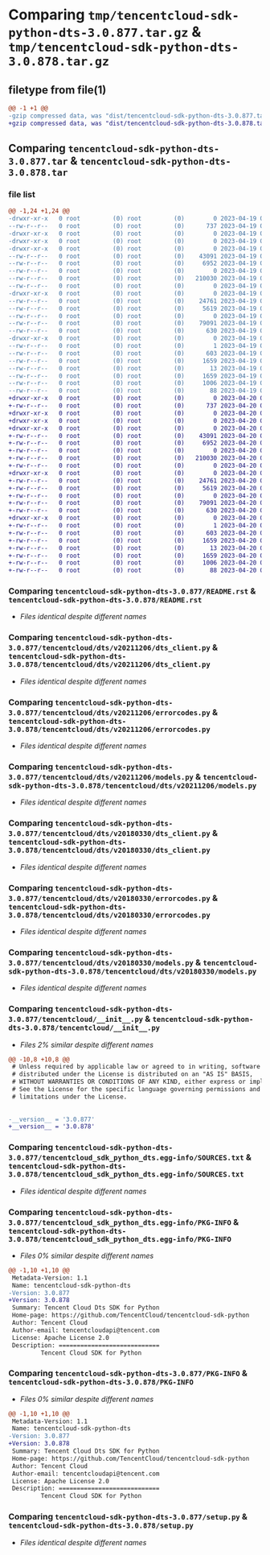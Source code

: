 # Comparing `tmp/tencentcloud-sdk-python-dts-3.0.877.tar.gz` & `tmp/tencentcloud-sdk-python-dts-3.0.878.tar.gz`

## filetype from file(1)

```diff
@@ -1 +1 @@
-gzip compressed data, was "dist/tencentcloud-sdk-python-dts-3.0.877.tar", last modified: Wed Apr 19 09:13:20 2023, max compression
+gzip compressed data, was "dist/tencentcloud-sdk-python-dts-3.0.878.tar", last modified: Thu Apr 20 00:27:17 2023, max compression
```

## Comparing `tencentcloud-sdk-python-dts-3.0.877.tar` & `tencentcloud-sdk-python-dts-3.0.878.tar`

### file list

```diff
@@ -1,24 +1,24 @@
-drwxr-xr-x   0 root         (0) root         (0)        0 2023-04-19 09:13:20.000000 tencentcloud-sdk-python-dts-3.0.877/
--rw-r--r--   0 root         (0) root         (0)      737 2023-04-19 09:13:20.000000 tencentcloud-sdk-python-dts-3.0.877/README.rst
-drwxr-xr-x   0 root         (0) root         (0)        0 2023-04-19 09:13:20.000000 tencentcloud-sdk-python-dts-3.0.877/tencentcloud/
-drwxr-xr-x   0 root         (0) root         (0)        0 2023-04-19 09:13:20.000000 tencentcloud-sdk-python-dts-3.0.877/tencentcloud/dts/
-drwxr-xr-x   0 root         (0) root         (0)        0 2023-04-19 09:13:20.000000 tencentcloud-sdk-python-dts-3.0.877/tencentcloud/dts/v20211206/
--rw-r--r--   0 root         (0) root         (0)    43091 2023-04-19 09:13:20.000000 tencentcloud-sdk-python-dts-3.0.877/tencentcloud/dts/v20211206/dts_client.py
--rw-r--r--   0 root         (0) root         (0)     6952 2023-04-19 09:13:20.000000 tencentcloud-sdk-python-dts-3.0.877/tencentcloud/dts/v20211206/errorcodes.py
--rw-r--r--   0 root         (0) root         (0)        0 2023-04-19 09:13:20.000000 tencentcloud-sdk-python-dts-3.0.877/tencentcloud/dts/v20211206/__init__.py
--rw-r--r--   0 root         (0) root         (0)   210030 2023-04-19 09:13:20.000000 tencentcloud-sdk-python-dts-3.0.877/tencentcloud/dts/v20211206/models.py
--rw-r--r--   0 root         (0) root         (0)        0 2023-04-19 09:13:20.000000 tencentcloud-sdk-python-dts-3.0.877/tencentcloud/dts/__init__.py
-drwxr-xr-x   0 root         (0) root         (0)        0 2023-04-19 09:13:20.000000 tencentcloud-sdk-python-dts-3.0.877/tencentcloud/dts/v20180330/
--rw-r--r--   0 root         (0) root         (0)    24761 2023-04-19 09:13:20.000000 tencentcloud-sdk-python-dts-3.0.877/tencentcloud/dts/v20180330/dts_client.py
--rw-r--r--   0 root         (0) root         (0)     5619 2023-04-19 09:13:20.000000 tencentcloud-sdk-python-dts-3.0.877/tencentcloud/dts/v20180330/errorcodes.py
--rw-r--r--   0 root         (0) root         (0)        0 2023-04-19 09:13:20.000000 tencentcloud-sdk-python-dts-3.0.877/tencentcloud/dts/v20180330/__init__.py
--rw-r--r--   0 root         (0) root         (0)    79091 2023-04-19 09:13:20.000000 tencentcloud-sdk-python-dts-3.0.877/tencentcloud/dts/v20180330/models.py
--rw-r--r--   0 root         (0) root         (0)      630 2023-04-19 09:13:20.000000 tencentcloud-sdk-python-dts-3.0.877/tencentcloud/__init__.py
-drwxr-xr-x   0 root         (0) root         (0)        0 2023-04-19 09:13:20.000000 tencentcloud-sdk-python-dts-3.0.877/tencentcloud_sdk_python_dts.egg-info/
--rw-r--r--   0 root         (0) root         (0)        1 2023-04-19 09:13:20.000000 tencentcloud-sdk-python-dts-3.0.877/tencentcloud_sdk_python_dts.egg-info/dependency_links.txt
--rw-r--r--   0 root         (0) root         (0)      603 2023-04-19 09:13:20.000000 tencentcloud-sdk-python-dts-3.0.877/tencentcloud_sdk_python_dts.egg-info/SOURCES.txt
--rw-r--r--   0 root         (0) root         (0)     1659 2023-04-19 09:13:20.000000 tencentcloud-sdk-python-dts-3.0.877/tencentcloud_sdk_python_dts.egg-info/PKG-INFO
--rw-r--r--   0 root         (0) root         (0)       13 2023-04-19 09:13:20.000000 tencentcloud-sdk-python-dts-3.0.877/tencentcloud_sdk_python_dts.egg-info/top_level.txt
--rw-r--r--   0 root         (0) root         (0)     1659 2023-04-19 09:13:20.000000 tencentcloud-sdk-python-dts-3.0.877/PKG-INFO
--rw-r--r--   0 root         (0) root         (0)     1006 2023-04-19 09:13:20.000000 tencentcloud-sdk-python-dts-3.0.877/setup.py
--rw-r--r--   0 root         (0) root         (0)       88 2023-04-19 09:13:20.000000 tencentcloud-sdk-python-dts-3.0.877/setup.cfg
+drwxr-xr-x   0 root         (0) root         (0)        0 2023-04-20 00:27:17.000000 tencentcloud-sdk-python-dts-3.0.878/
+-rw-r--r--   0 root         (0) root         (0)      737 2023-04-20 00:27:17.000000 tencentcloud-sdk-python-dts-3.0.878/README.rst
+drwxr-xr-x   0 root         (0) root         (0)        0 2023-04-20 00:27:17.000000 tencentcloud-sdk-python-dts-3.0.878/tencentcloud/
+drwxr-xr-x   0 root         (0) root         (0)        0 2023-04-20 00:27:17.000000 tencentcloud-sdk-python-dts-3.0.878/tencentcloud/dts/
+drwxr-xr-x   0 root         (0) root         (0)        0 2023-04-20 00:27:17.000000 tencentcloud-sdk-python-dts-3.0.878/tencentcloud/dts/v20211206/
+-rw-r--r--   0 root         (0) root         (0)    43091 2023-04-20 00:27:17.000000 tencentcloud-sdk-python-dts-3.0.878/tencentcloud/dts/v20211206/dts_client.py
+-rw-r--r--   0 root         (0) root         (0)     6952 2023-04-20 00:27:17.000000 tencentcloud-sdk-python-dts-3.0.878/tencentcloud/dts/v20211206/errorcodes.py
+-rw-r--r--   0 root         (0) root         (0)        0 2023-04-20 00:27:17.000000 tencentcloud-sdk-python-dts-3.0.878/tencentcloud/dts/v20211206/__init__.py
+-rw-r--r--   0 root         (0) root         (0)   210030 2023-04-20 00:27:17.000000 tencentcloud-sdk-python-dts-3.0.878/tencentcloud/dts/v20211206/models.py
+-rw-r--r--   0 root         (0) root         (0)        0 2023-04-20 00:27:17.000000 tencentcloud-sdk-python-dts-3.0.878/tencentcloud/dts/__init__.py
+drwxr-xr-x   0 root         (0) root         (0)        0 2023-04-20 00:27:17.000000 tencentcloud-sdk-python-dts-3.0.878/tencentcloud/dts/v20180330/
+-rw-r--r--   0 root         (0) root         (0)    24761 2023-04-20 00:27:17.000000 tencentcloud-sdk-python-dts-3.0.878/tencentcloud/dts/v20180330/dts_client.py
+-rw-r--r--   0 root         (0) root         (0)     5619 2023-04-20 00:27:17.000000 tencentcloud-sdk-python-dts-3.0.878/tencentcloud/dts/v20180330/errorcodes.py
+-rw-r--r--   0 root         (0) root         (0)        0 2023-04-20 00:27:17.000000 tencentcloud-sdk-python-dts-3.0.878/tencentcloud/dts/v20180330/__init__.py
+-rw-r--r--   0 root         (0) root         (0)    79091 2023-04-20 00:27:17.000000 tencentcloud-sdk-python-dts-3.0.878/tencentcloud/dts/v20180330/models.py
+-rw-r--r--   0 root         (0) root         (0)      630 2023-04-20 00:27:17.000000 tencentcloud-sdk-python-dts-3.0.878/tencentcloud/__init__.py
+drwxr-xr-x   0 root         (0) root         (0)        0 2023-04-20 00:27:17.000000 tencentcloud-sdk-python-dts-3.0.878/tencentcloud_sdk_python_dts.egg-info/
+-rw-r--r--   0 root         (0) root         (0)        1 2023-04-20 00:27:17.000000 tencentcloud-sdk-python-dts-3.0.878/tencentcloud_sdk_python_dts.egg-info/dependency_links.txt
+-rw-r--r--   0 root         (0) root         (0)      603 2023-04-20 00:27:17.000000 tencentcloud-sdk-python-dts-3.0.878/tencentcloud_sdk_python_dts.egg-info/SOURCES.txt
+-rw-r--r--   0 root         (0) root         (0)     1659 2023-04-20 00:27:17.000000 tencentcloud-sdk-python-dts-3.0.878/tencentcloud_sdk_python_dts.egg-info/PKG-INFO
+-rw-r--r--   0 root         (0) root         (0)       13 2023-04-20 00:27:17.000000 tencentcloud-sdk-python-dts-3.0.878/tencentcloud_sdk_python_dts.egg-info/top_level.txt
+-rw-r--r--   0 root         (0) root         (0)     1659 2023-04-20 00:27:17.000000 tencentcloud-sdk-python-dts-3.0.878/PKG-INFO
+-rw-r--r--   0 root         (0) root         (0)     1006 2023-04-20 00:27:17.000000 tencentcloud-sdk-python-dts-3.0.878/setup.py
+-rw-r--r--   0 root         (0) root         (0)       88 2023-04-20 00:27:17.000000 tencentcloud-sdk-python-dts-3.0.878/setup.cfg
```

### Comparing `tencentcloud-sdk-python-dts-3.0.877/README.rst` & `tencentcloud-sdk-python-dts-3.0.878/README.rst`

 * *Files identical despite different names*

### Comparing `tencentcloud-sdk-python-dts-3.0.877/tencentcloud/dts/v20211206/dts_client.py` & `tencentcloud-sdk-python-dts-3.0.878/tencentcloud/dts/v20211206/dts_client.py`

 * *Files identical despite different names*

### Comparing `tencentcloud-sdk-python-dts-3.0.877/tencentcloud/dts/v20211206/errorcodes.py` & `tencentcloud-sdk-python-dts-3.0.878/tencentcloud/dts/v20211206/errorcodes.py`

 * *Files identical despite different names*

### Comparing `tencentcloud-sdk-python-dts-3.0.877/tencentcloud/dts/v20211206/models.py` & `tencentcloud-sdk-python-dts-3.0.878/tencentcloud/dts/v20211206/models.py`

 * *Files identical despite different names*

### Comparing `tencentcloud-sdk-python-dts-3.0.877/tencentcloud/dts/v20180330/dts_client.py` & `tencentcloud-sdk-python-dts-3.0.878/tencentcloud/dts/v20180330/dts_client.py`

 * *Files identical despite different names*

### Comparing `tencentcloud-sdk-python-dts-3.0.877/tencentcloud/dts/v20180330/errorcodes.py` & `tencentcloud-sdk-python-dts-3.0.878/tencentcloud/dts/v20180330/errorcodes.py`

 * *Files identical despite different names*

### Comparing `tencentcloud-sdk-python-dts-3.0.877/tencentcloud/dts/v20180330/models.py` & `tencentcloud-sdk-python-dts-3.0.878/tencentcloud/dts/v20180330/models.py`

 * *Files identical despite different names*

### Comparing `tencentcloud-sdk-python-dts-3.0.877/tencentcloud/__init__.py` & `tencentcloud-sdk-python-dts-3.0.878/tencentcloud/__init__.py`

 * *Files 2% similar despite different names*

```diff
@@ -10,8 +10,8 @@
 # Unless required by applicable law or agreed to in writing, software
 # distributed under the License is distributed on an "AS IS" BASIS,
 # WITHOUT WARRANTIES OR CONDITIONS OF ANY KIND, either express or implied.
 # See the License for the specific language governing permissions and
 # limitations under the License.
 
 
-__version__ = '3.0.877'
+__version__ = '3.0.878'
```

### Comparing `tencentcloud-sdk-python-dts-3.0.877/tencentcloud_sdk_python_dts.egg-info/SOURCES.txt` & `tencentcloud-sdk-python-dts-3.0.878/tencentcloud_sdk_python_dts.egg-info/SOURCES.txt`

 * *Files identical despite different names*

### Comparing `tencentcloud-sdk-python-dts-3.0.877/tencentcloud_sdk_python_dts.egg-info/PKG-INFO` & `tencentcloud-sdk-python-dts-3.0.878/tencentcloud_sdk_python_dts.egg-info/PKG-INFO`

 * *Files 0% similar despite different names*

```diff
@@ -1,10 +1,10 @@
 Metadata-Version: 1.1
 Name: tencentcloud-sdk-python-dts
-Version: 3.0.877
+Version: 3.0.878
 Summary: Tencent Cloud Dts SDK for Python
 Home-page: https://github.com/TencentCloud/tencentcloud-sdk-python
 Author: Tencent Cloud
 Author-email: tencentcloudapi@tencent.com
 License: Apache License 2.0
 Description: ============================
         Tencent Cloud SDK for Python
```

### Comparing `tencentcloud-sdk-python-dts-3.0.877/PKG-INFO` & `tencentcloud-sdk-python-dts-3.0.878/PKG-INFO`

 * *Files 0% similar despite different names*

```diff
@@ -1,10 +1,10 @@
 Metadata-Version: 1.1
 Name: tencentcloud-sdk-python-dts
-Version: 3.0.877
+Version: 3.0.878
 Summary: Tencent Cloud Dts SDK for Python
 Home-page: https://github.com/TencentCloud/tencentcloud-sdk-python
 Author: Tencent Cloud
 Author-email: tencentcloudapi@tencent.com
 License: Apache License 2.0
 Description: ============================
         Tencent Cloud SDK for Python
```

### Comparing `tencentcloud-sdk-python-dts-3.0.877/setup.py` & `tencentcloud-sdk-python-dts-3.0.878/setup.py`

 * *Files identical despite different names*

